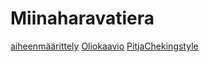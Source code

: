 # Miinaharavatiera
[aiheenmäärittely](https://github.com/teiran/Miinaharavatiera/blob/master/documentaatio/aiheenmaaritely.md)
[Oliokaavio](https://github.com/teiran/Miinaharavatiera/blob/master/documentaatio/Olookaavio-1.jpg)
[PitjaChekingstyle](https://github.com/teiran/Miinaharavatiera/blob/master/documentaatio/PitjaCheckstylelinkit.md)

